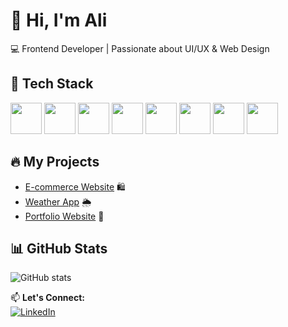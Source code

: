 # 👋 Hi, I'm Ali  
💻 Frontend Developer | Passionate about UI/UX & Web Design  

## 🚀 Tech Stack  
<img src="https://raw.githubusercontent.com/marwin1991/profile-technology-icons/refs/heads/main/icons/html.png" width="50" height="50">  <img src="https://raw.githubusercontent.com/marwin1991/profile-technology-icons/refs/heads/main/icons/css.png" width="50" height="50">  <img src="https://raw.githubusercontent.com/marwin1991/profile-technology-icons/refs/heads/main/icons/javascript.png" width="50" height="50">    <img src="https://raw.githubusercontent.com/marwin1991/profile-technology-icons/refs/heads/main/icons/react.png" width="50" height="50">    <img src="https://raw.githubusercontent.com/marwin1991/profile-technology-icons/refs/heads/main/icons/bootstrap.png" width="50" height="50">    <img src="https://raw.githubusercontent.com/marwin1991/profile-technology-icons/refs/heads/main/icons/python.png" width="50" height="50">    <img src="https://raw.githubusercontent.com/marwin1991/profile-technology-icons/refs/heads/main/icons/mysql.png" width="50" height="50">                              <img src="https://raw.githubusercontent.com/marwin1991/profile-technology-icons/refs/heads/main/icons/firebase.png" width="50" height="50">




## 🔥 My Projects  
- [E-commerce Website](https://github.com/AliCoder/ecommerce-project) 🛍️  
- [Weather App](https://github.com/AliCoder/weather-app) 🌦️  
- [Portfolio Website](https://github.com/AliCoder/portfolio) 💼  

## 📊 GitHub Stats  
![GitHub stats](https://github-readme-stats.vercel.app/api?username=AliCoder&show_icons=true&theme=radical)  

📫 **Let's Connect:**  
[![LinkedIn](https://img.shields.io/badge/LinkedIn-%230077B5.svg?style=for-the-badge&logo=linkedin&logoColor=white)](https://linkedin.com/in/yourprofile)  
